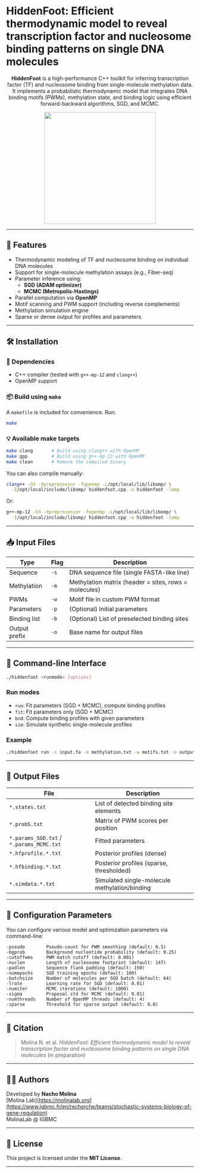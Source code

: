  # HiddenFoot: Efficient thermodynamic model to reveal transcription factor and nucleosome binding patterns on single DNA molecules
 <div align="center">
  
 **HiddenFoot** is a high-performance C++ toolkit for inferring transcription factor (TF) and nucleosome binding from single-molecule methylation data. It implements a probabilistic thermodynamic model that integrates DNA binding motifs (PWMs), methylation state, and binding logic using efficient forward-backward algorithms, SGD, and MCMC.

  <img src="https://github.com/MolinaLab-IGBMC/HiddenFoot/assets/34145153/d49969d7-ed83-4ad4-aa21-97eabc37ea2d" width="300" height="300">
</div>


---

## 🚀 Features

- Thermodynamic modeling of TF and nucleosome binding on individual DNA molecules
- Support for single-molecule methylation assays (e.g., Fiber-seq)
- Parameter inference using:
  - **SGD (ADAM optimizer)**
  - **MCMC (Metropolis-Hastings)**
- Parallel computation via **OpenMP**
- Motif scanning and PWM support (including reverse complements)
- Methylation simulation engine
- Sparse or dense output for profiles and parameters

---

## 🛠 Installation

### 🔧 Dependencies

- C++ compiler (tested with `g++-mp-12` and `clang++`)
- OpenMP support

### 📦 Build using `make`

A `makefile` is included for convenience. Run:

```bash
make
```

### 💡 Available make targets

```bash
make clang       # Build using clang++ with OpenMP
make gpp         # Build using g++-mp-12 with OpenMP
make clean       # Remove the compiled binary
```

You can also compile manually:

```bash
clang++ -O3 -Xpreprocessor -fopenmp -L/opt/local/lib/libomp/ \
  -I/opt/local/include/libomp/ hiddenfoot.cpp -o hiddenfoot -lomp
```

Or:

```bash
g++-mp-12 -O3 -Xpreprocessor -fopenmp -L/opt/local/lib/libomp/ \
  -I/opt/local/include/libomp/ hiddenfoot.cpp -o hiddenfoot -lomp
```

---

## 📥 Input Files

| Type   | Flag      | Description |
|--------|-----------|-------------|
| Sequence      | `-s` | DNA sequence file (single FASTA-like line) |
| Methylation   | `-m` | Methylation matrix (header = sites, rows = molecules) |
| PWMs          | `-w` | Motif file in custom PWM format |
| Parameters    | `-p` | (Optional) Initial parameters |
| Binding list  | `-b` | (Optional) List of preselected binding sites |
| Output prefix | `-o` | Base name for output files |

---

## 🔧 Command-line Interface

```bash
./hiddenfoot <runmode> [options]
```

### Run modes

- `run`: Fit parameters (SGD + MCMC), compute binding profiles
- `fit`: Fit parameters only (SGD + MCMC)
- `bnd`: Compute binding profiles with given parameters
- `sim`: Simulate synthetic single-molecule profiles

### Example

```bash
./hiddenfoot run -s input.fa -m methylation.txt -w motifs.txt -o output
```

---

## 🧪 Output Files

| File | Description |
|------|-------------|
| `*.states.txt` | List of detected binding site elements |
| `*.probS.txt`  | Matrix of PWM scores per position |
| `*.params_SGD.txt` / `*.params_MCMC.txt` | Fitted parameters |
| `*.hfprofile.*.txt` | Posterior profiles (dense) |
| `*.hfbinding.*.txt` | Posterior profiles (sparse, thresholded) |
| `*.simdata.*.txt` | Simulated single-molecule methylation/binding |

---

## 🧬 Configuration Parameters

You can configure various model and optimization parameters via command-line:

```text
-pseudo        Pseudo-count for PWM smoothing (default: 0.5)
-bgprob        Background nucleotide probability (default: 0.25)
-cutoffwms     PWM match cutoff (default: 0.001)
-nuclen        Length of nucleosome footprint (default: 147)
-padlen        Sequence flank padding (default: 150)
-numepochs     SGD training epochs (default: 100)
-batchsize     Number of molecules per SGD batch (default: 64)
-lrate         Learning rate for SGD (default: 0.01)
-numiter       MCMC iterations (default: 1000)
-sigma         Proposal std for MCMC (default: 0.01)
-numthreads    Number of OpenMP threads (default: 4)
-sparse        Threshold for sparse output (default: 0.0)
```

---

## 📖 Citation

> Molina N. et al. *HiddenFoot: Efficient thermodynamic model to reveal transcription factor and nucleosome binding patterns on single DNA molecules* (in preparation)

---

## 👩‍🔬 Authors

Developed by **Nacho Molina**  
[Molina Lab](https://molinalab.org](https://www.igbmc.fr/en/recherche/teams/stochastic-systems-biology-of-gene-regulation)  
MolinaLab @ IGBMC

---

## 🧾 License

This project is licensed under the **MIT License**.

---
